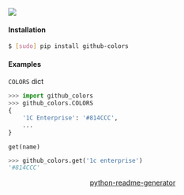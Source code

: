 <!--
https://pypi.org/project/readme-generator/
https://pypi.org/project/python-readme-generator/
-->

[![](https://img.shields.io/pypi/pyversions/github-colors.svg?longCache=True)](https://pypi.org/project/github-colors/)

#### Installation
```bash
$ [sudo] pip install github-colors
```

#### Examples
`COLORS` dict
```python
>>> import github_colors
>>> github_colors.COLORS
{
    '1C Enterprise': '#814CCC',
    ...
}
```

`get(name)`
```python
>>> github_colors.get('1c enterprise')
'#814CCC'
```

<p align="center">
    <a href="https://pypi.org/project/python-readme-generator/">python-readme-generator</a>
</p>